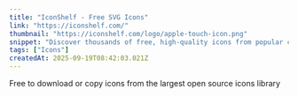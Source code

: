 ```yaml
---
title: "IconShelf - Free SVG Icons"
link: "https://iconshelf.com/"
thumbnail: "https://iconshelf.com/logo/apple-touch-icon.png"
snippet: "Discover thousands of free, high-quality icons from popular collections like Material Design, Feather, Heroicons, and more. Download SVG and PNG icons for your projects."
tags: ["Icons"]
createdAt: 2025-09-19T08:42:03.021Z
---
```

Free to download or copy icons from the largest open source icons library
